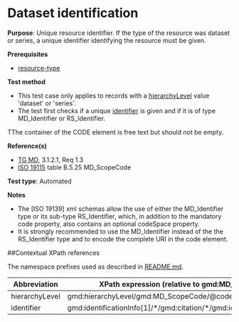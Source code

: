 # Dataset identification

**Purpose**: Unique resource identifier. If the type of the resource was dataset or series, a unique identifier identifying the resource must be given.

**Prerequisites**

* [resource-type](http://inspire.ec.europa.eu/id/ats/metadata/2.0/datasets-and-series/resource-type)

**Test method**

* This test case only applies to records with a [hierarchyLevel](#hierarchyLevel) value 'dataset' or 'series'.
* The test first checks if a unique [identifier](#identifier) is given and if it is of type MD_Identifier or RS_Identifier.

TThe container of the CODE element is free text but should not be empty.

**Reference(s)**	 

* [TG MD](http://inspire.ec.europa.eu/id/ats/metadata/2.0/datasets-and-series/README#ref_TG_MD), 3.1.2.1, Req 1.3
* [ISO 19115](http://inspire.ec.europa.eu/id/ats/metadata/2.0/datasets-and-series/README#ref_ISO_19115) table B.5.25 MD_ScopeCode 

**Test type**: Automated

**Notes**

* The [ISO 19139] xml schemas allow the use of either the MD_Identifier type or its sub-type RS_Identifier, which, in addition to the mandatory code property, also contains an optional codeSpace property.
* It is strongly recommended to use the MD_Identifier instead of the the RS_Identifier type and to encode the complete URI in the code element.

##Contextual XPath references

The namespace prefixes used as described in [README.md](http://inspire.ec.europa.eu/id/ats/metadata/2.0/datasets-and-series/README#namespaces).

Abbreviation                                   |  XPath expression (relative to gmd:MD_Metadata)
-----------------------------------------------| -------------------------------------------------------------------------
<a name="hierarchyLevel"></a> hierarchyLevel | gmd:hierarchyLevel/gmd:MD_ScopeCode/@codeListValue
<a name="identifier"></a> identifier   | gmd:identificationInfo[1]/\*/gmd:citation/\*/gmd:identifier/\*/gmd:code

